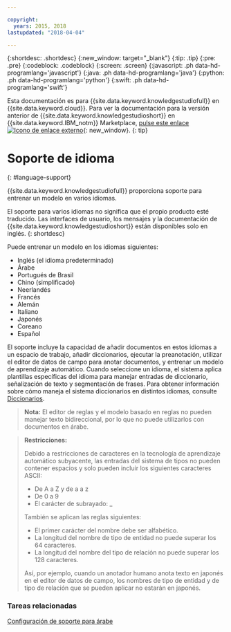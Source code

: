 ```yaml
---

copyright:
  years: 2015, 2018
lastupdated: "2018-04-04"

---
```


{:shortdesc: .shortdesc}
{:new_window: target="_blank"}
{:tip: .tip}
{:pre: .pre}
{:codeblock: .codeblock}
{:screen: .screen}
{:javascript: .ph data-hd-programlang='javascript'}
{:java: .ph data-hd-programlang='java'}
{:python: .ph data-hd-programlang='python'}
{:swift: .ph data-hd-programlang='swift'}

Esta documentación es para {{site.data.keyword.knowledgestudiofull}} en {{site.data.keyword.cloud}}. Para ver la documentación para la versión anterior de {{site.data.keyword.knowledgestudioshort}} en {{site.data.keyword.IBM_notm}} Marketplace, [pulse este enlace ![Icono de enlace externo](../../icons/launch-glyph.svg "Icono de enlace externo")](https://{DomainName}/docs/services/knowledge-studio/language-support.html){: new_window}.
{: tip}

# Soporte de idioma
{: #language-support}

{{site.data.keyword.knowledgestudiofull}} proporciona soporte para entrenar un modelo en varios idiomas.

El soporte para varios idiomas no significa que el propio producto esté traducido. Las interfaces de usuario, los mensajes y la documentación de {{site.data.keyword.knowledgestudioshort}} están disponibles solo en inglés.
{: shortdesc}

Puede entrenar un modelo en los idiomas siguientes:

- Inglés (el idioma predeterminado)
- Árabe
- Portugués de Brasil
- Chino (simplificado)
- Neerlandés
- Francés
- Alemán
- Italiano
- Japonés
- Coreano
- Español

El soporte incluye la capacidad de añadir documentos en estos idiomas a un espacio de trabajo, añadir diccionarios, ejecutar la preanotación, utilizar el editor de datos de campo para anotar documentos, y entrenar un modelo de aprendizaje automático. Cuando seleccione un idioma, el sistema aplica plantillas específicas del idioma para manejar entradas de diccionario, señalización de texto y segmentación de frases. Para obtener información sobre cómo maneja el sistema diccionarios en distintos idiomas, consulte [Diccionarios](/docs/services/watson-knowledge-studio/dictionaries.html#wks_dictionaries).

> **Nota:** El editor de reglas y el modelo basado en reglas no pueden manejar texto bidireccional, por lo que no puede utilizarlos con documentos en árabe.

> **Restricciones:**
>
> Debido a restricciones de caracteres en la tecnología de aprendizaje automático subyacente, las entradas del sistema de tipos no pueden contener espacios y solo pueden incluir los siguientes caracteres ASCII:
>
> - De A a Z y de a a z
> - De 0 a 9
> - El carácter de subrayado: _
>
> También se aplican las reglas siguientes:
>
> - El primer carácter del nombre debe ser alfabético.
> - La longitud del nombre de tipo de entidad no puede superar los 64 caracteres.
> - La longitud del nombre del tipo de relación no puede superar los 128 caracteres.
>
> Así, por ejemplo, cuando un anotador humano anota texto en japonés en el editor de datos de campo, los nombres de tipo de entidad y de tipo de relación que se pueden aplicar no estarán en japonés.

### Tareas relacionadas

[Configuración de soporte para árabe](/docs/services/watson-knowledge-studio/language-support-arabic.html)
